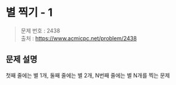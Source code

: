 # 별 찍기 - 1

> 문제 번호 : 2438  
> 출처 : https://www.acmicpc.net/problem/2438

## 문제 설명

<p>첫째 줄에는 별 1개, 둘째 줄에는 별 2개, N번째 줄에는 별 N개를 찍는 문제</p>

